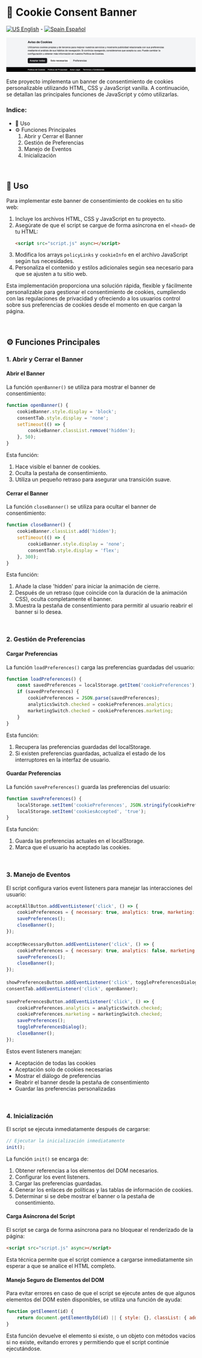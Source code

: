 # 🍪 Cookie Consent Banner

[![US](https://raw.githubusercontent.com/stevenrskelton/flag-icon/master/png/16/country-4x3/us.png "Canada") English](/readme/en.md) -
[![Spain](https://raw.githubusercontent.com/stevenrskelton/flag-icon/master/png/16/country-4x3/es.png "Spain") Español](/readme/es.md)

<img src="https://github.com/Wurzo/CookieConsentBanner/blob/main/screenshot-1.png?raw=true"/>

Este proyecto implementa un banner de consentimiento de cookies personalizable utilizando HTML, CSS y JavaScript vanilla. A continuación, se detallan las principales funciones de JavaScript y cómo utilizarlas.

### Indice:
- 🚀 Uso
- ⚙️ Funciones Principales
  1. Abrir y Cerrar el Banner
  2. Gestión de Preferencias
  3. Manejo de Eventos
  4. Inicialización

<br>

## 🚀 Uso

Para implementar este banner de consentimiento de cookies en tu sitio web:

1. Incluye los archivos HTML, CSS y JavaScript en tu proyecto.
2. Asegúrate de que el script se cargue de forma asíncrona en el `<head>` de tu HTML:
   ```html
   <script src="script.js" async></script>
   ```
3. Modifica los arrays `policyLinks` y `cookieInfo` en el archivo JavaScript según tus necesidades.
4. Personaliza el contenido y estilos adicionales según sea necesario para que se ajusten a tu sitio web.

Esta implementación proporciona una solución rápida, flexible y fácilmente personalizable para gestionar el consentimiento de cookies, cumpliendo con las regulaciones de privacidad y ofreciendo a los usuarios control sobre sus preferencias de cookies desde el momento en que cargan la página.

<br>

## ⚙️ Funciones Principales

### 1. Abrir y Cerrar el Banner

#### Abrir el Banner

La función `openBanner()` se utiliza para mostrar el banner de consentimiento:

```javascript
function openBanner() {
    cookieBanner.style.display = 'block';
    consentTab.style.display = 'none';
    setTimeout(() => {
        cookieBanner.classList.remove('hidden');
    }, 50);
}
```

Esta función:
1. Hace visible el banner de cookies.
2. Oculta la pestaña de consentimiento.
3. Utiliza un pequeño retraso para asegurar una transición suave.

#### Cerrar el Banner

La función `closeBanner()` se utiliza para ocultar el banner de consentimiento:

```javascript
function closeBanner() {
    cookieBanner.classList.add('hidden');
    setTimeout(() => {
        cookieBanner.style.display = 'none';
        consentTab.style.display = 'flex';
    }, 300);
}
```

Esta función:
1. Añade la clase 'hidden' para iniciar la animación de cierre.
2. Después de un retraso (que coincide con la duración de la animación CSS), oculta completamente el banner.
3. Muestra la pestaña de consentimiento para permitir al usuario reabrir el banner si lo desea.

<br>

### 2. Gestión de Preferencias

#### Cargar Preferencias

La función `loadPreferences()` carga las preferencias guardadas del usuario:

```javascript
function loadPreferences() {
    const savedPreferences = localStorage.getItem('cookiePreferences');
    if (savedPreferences) {
        cookiePreferences = JSON.parse(savedPreferences);
        analyticsSwitch.checked = cookiePreferences.analytics;
        marketingSwitch.checked = cookiePreferences.marketing;
    }
}
```

Esta función:
1. Recupera las preferencias guardadas del localStorage.
2. Si existen preferencias guardadas, actualiza el estado de los interruptores en la interfaz de usuario.

#### Guardar Preferencias

La función `savePreferences()` guarda las preferencias del usuario:

```javascript
function savePreferences() {
    localStorage.setItem('cookiePreferences', JSON.stringify(cookiePreferences));
    localStorage.setItem('cookiesAccepted', 'true');
}
```

Esta función:
1. Guarda las preferencias actuales en el localStorage.
2. Marca que el usuario ha aceptado las cookies.

<br>

### 3. Manejo de Eventos

El script configura varios event listeners para manejar las interacciones del usuario:

```javascript
acceptAllButton.addEventListener('click', () => {
    cookiePreferences = { necessary: true, analytics: true, marketing: true };
    savePreferences();
    closeBanner();
});

acceptNecessaryButton.addEventListener('click', () => {
    cookiePreferences = { necessary: true, analytics: false, marketing: false };
    savePreferences();
    closeBanner();
});

showPreferencesButton.addEventListener('click', togglePreferencesDialog);
consentTab.addEventListener('click', openBanner);

savePreferencesButton.addEventListener('click', () => {
    cookiePreferences.analytics = analyticsSwitch.checked;
    cookiePreferences.marketing = marketingSwitch.checked;
    savePreferences();
    togglePreferencesDialog();
    closeBanner();
});
```

Estos event listeners manejan:
- Aceptación de todas las cookies
- Aceptación solo de cookies necesarias
- Mostrar el diálogo de preferencias
- Reabrir el banner desde la pestaña de consentimiento
- Guardar las preferencias personalizadas

<br>

### 4. Inicialización

El script se ejecuta inmediatamente después de cargarse:

```javascript
// Ejecutar la inicialización inmediatamente
init();
```

La función `init()` se encarga de:
1. Obtener referencias a los elementos del DOM necesarios.
2. Configurar los event listeners.
3. Cargar las preferencias guardadas.
4. Generar los enlaces de políticas y las tablas de información de cookies.
5. Determinar si se debe mostrar el banner o la pestaña de consentimiento.

#### Carga Asíncrona del Script

El script se carga de forma asíncrona para no bloquear el renderizado de la página:

```html
<script src="script.js" async></script>
```

Esta técnica permite que el script comience a cargarse inmediatamente sin esperar a que se analice el HTML completo.

#### Manejo Seguro de Elementos del DOM

Para evitar errores en caso de que el script se ejecute antes de que algunos elementos del DOM estén disponibles, se utiliza una función de ayuda:

```javascript
function getElement(id) {
    return document.getElementById(id) || { style: {}, classList: { add: () => {}, remove: () => {} } };
}
```

Esta función devuelve el elemento si existe, o un objeto con métodos vacíos si no existe, evitando errores y permitiendo que el script continúe ejecutándose.
